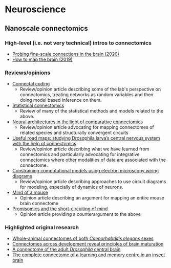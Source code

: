 # Neuroscience

## Nanoscale connectomics
### High-level (i.e. not very technical) intros to connectomics
- [Probing fine-scale connections in the brain (2020)](https://www.nature.com/articles/d41586-020-02947-5#ref-CR6)
- [How to map the brain (2019)](https://www.nature.com/articles/d41586-019-02208-0)

### Reviews/opinions
- [Connectal coding](https://www.sciencedirect.com/science/article/pii/S0959438818301430)
  - Review/opinion article describing some of the lab's perspective on connectomics, treating networks as random variables and then doing model based inference on them.
- [Statistical connectomics](https://www.annualreviews.org/doi/abs/10.1146/annurev-statistics-042720-023234)
  - Review of many of the statistical methods and models related to the above.
- [Neural architectures in the light of comparative connectomics](https://www.sciencedirect.com/science/article/pii/S0959438821001185)
  - Review/opinion article advocating for mapping connectomes of related species and structurally convergent circuits
- [Useful road maps: studying Drosophila larva’s central nervous system with the help of connectomics](https://www.sciencedirect.com/science/article/pii/S0959438820301355) 
  - Review/opinion article describing what we have learned from connectomics and particularly advocating for integrative connectomics where other modalities of data are associated with the connectome.
- [Constraining computational models using electron microscopy wiring diagrams](https://www.sciencedirect.com/science/article/pii/S0959438818302174)
  - Review/opinion article describing approaches to use circuit diagrams for modeling, especially of dynamics of neurons.
- [Mind of a mouse](https://www.sciencedirect.com/science/article/pii/S0092867420310011)
  - Opinion article describing an argument for mapping an entire mouse brain connectome
- [Promisomics and the short-circuiting of mind](https://www.eneuro.org/content/8/2/ENEURO.0521-20.2021)
  - Opinion article providing a counterargument to the above

### Highlighted original research
- [Whole-animal connectomes of both _Caenorhabditis elegans_ sexes](https://www.nature.com/articles/s41586-019-1352-7)
- [Connectomes across development reveal principles of brain maturation](https://www.nature.com/articles/s41586-021-03778-8)
- [A connectome of the adult _Drosophila_ central brain](https://www.biorxiv.org/content/10.1101/2020.01.21.911859)
- [The complete connectome of a learning and memory centre in an insect brain](https://www.nature.com/articles/nature23455?source=post_page---------------------------)

